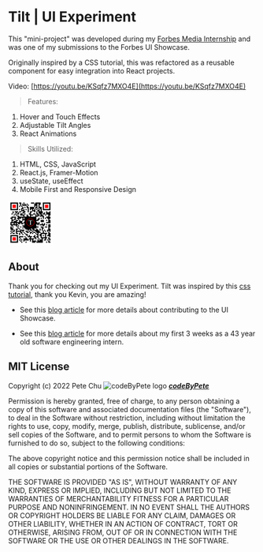 # Tilt | UI Experiment

This "mini-project" was developed during my [Forbes Media Internship](https://www.linkedin.com/posts/codebypete_webdevelopment-mernstackdeveloper-activity-6931971649504198656-hdBr/) and was one of my submissions to the Forbes UI Showcase.

Originally inspired by a CSS tutorial, this was refactored as a reusable component for easy integration into React projects. 

Video: [https://youtu.be/KSqfz7MXO4E](https://youtu.be/KSqfz7MXO4E)

> Features:
 <ol>
    <li>Hover and Touch Effects</li>
    <li>Adjustable Tilt Angles</li>
    <li>React Animations</li>
 </ol>

> Skills Utilized:
 <ol>
    <li>HTML, CSS, JavaScript</li>
    <li>React.js, Framer-Motion</li>
    <li>useState, useEffect</li>
    <li>Mobile First and Responsive Design</li>
 </ol>

 <img src='./src/images/qr-code.png' alt='QR code' width='90'> 

## About

Thank you for checking out my UI Experiment.  Tilt was inspired by this [css tutorial](https://youtu.be/eOJTj_mWJds), thank you Kevin, you are amazing!

- See this [blog article](https://www.codebypete.com/pages/blog.html#blog13Button) for more details about contributing to the UI Showcase.

- See this [blog article](https://www.codebypete.com/pages/blog.html#blog11Button) for more details about my first 3 weeks as a 43 year old software engineering intern.

## MIT License

Copyright (c) 2022 Pete Chu <img src='https://codetracklift.github.io/codeTrackLift/logos/giphyPharma2Code.gif' alt='codeByPete logo' width='25'> ***[codeByPete](https://www.codebypete.com/)***

Permission is hereby granted, free of charge, to any person obtaining a copy of this software and associated documentation files (the "Software"), to deal in the Software without restriction, including without limitation the rights to use, copy, modify, merge, publish, distribute, sublicense, and/or sell copies of the Software, and to permit persons to whom the Software is furnished to do so, subject to the following conditions:

The above copyright notice and this permission notice shall be included in all copies or substantial portions of the Software.

THE SOFTWARE IS PROVIDED "AS IS", WITHOUT WARRANTY OF ANY KIND, EXPRESS OR IMPLIED, INCLUDING BUT NOT LIMITED TO THE WARRANTIES OF MERCHANTABILITY FITNESS FOR A PARTICULAR PURPOSE AND NONINFRINGEMENT. IN NO EVENT SHALL THE AUTHORS OR COPYRIGHT HOLDERS BE LIABLE FOR ANY CLAIM, DAMAGES OR OTHER LIABILITY, WHETHER IN AN ACTION OF CONTRACT, TORT OR OTHERWISE, ARISING FROM, OUT OF OR IN CONNECTION WITH THE SOFTWARE OR THE USE OR OTHER DEALINGS IN THE SOFTWARE.